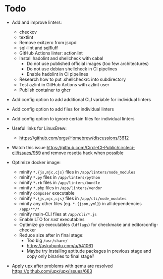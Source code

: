 # Todo

- Add and improve linters:
  - checkov
  - textlint
  - Remove exitzero from jscpd
  - sql-lint and sqlfluff
  - GitHub Actions linter: actionlint
  - Install hadolint and shellcheck with cabal
    - Do not use published official images (too few architectures)
    - Do not use debian shellcheck in CI pipelines
    - Enable hadolint in CI pipelines
  - Research how to put .shellcheckrc into subdirectory
  - Test azlint in GitHub Actions with azlint user
  - Publish container to ghcr

- Add config option to add additional CLI variable for individual linters
- Add config option to add files for individual linters
- Add config option to ignore certain files for individual linters

- Useful links for LinuxBrew:
  - <https://github.com/orgs/Homebrew/discussions/3612>

- Watch this issue <https://github.com/CircleCI-Public/circleci-cli/issues/959> and remove rosetta hack when possible

- Optimize docker image:
  - minify `*.{js,mjc,cjs}` files in `/app/linters/node_modules`
  - minify `*.py` files in `/app/linters/python`
  - minify `*.rb` files in `/app/linters/bundle`
  - minify `*.php` files in `/app/linters/vendor`
  - minify `composer` executable
  - minify `*.{js,mjc,cjs}` files in `/app/cli/node_modules`
  - minify any other files (eg. `*.{json,yml}`) in all dependencies `/app/**/*`
  - minify main-CLI files at `/app/cli/*.js`
  - Enable LTO for _rust_ executables
  - Optimize _go_ executables (`ldflags`) for checkmake and editorconfig-checker
  - Reduce size after in final stage:
    - Too big `/usr/share/`
    - <https://askubuntu.com/a/541061>
    - Maybe try installing aptitude packages in previous stage and copy only binaries to final stage?

- Apply upx after problems with qemu are resolved <https://github.com/upx/upx/issues/683>
